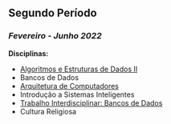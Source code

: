 ## Segundo Período

### *Fevereiro - Junho 2022*

**Disciplinas:**
- [Algoritmos e Estruturas de Dados II](https://github.com/RickFuriati/Computer-Science/tree/main/Segundo%20Per%C3%ADodo/AEDS%20II)
- Bancos de Dados
- [Arquitetura de Computadores](https://github.com/RickFuriati/Computer-Science/tree/main/Segundo%20Per%C3%ADodo/Arquitetura)
- Introdução a Sistemas Inteligentes
- [Trabalho Interdisciplinar: Bancos de Dados](https://github.com/RickFuriati/Computer-Science/tree/main/Segundo%20Per%C3%ADodo/TI:BD)
- Cultura Religiosa
